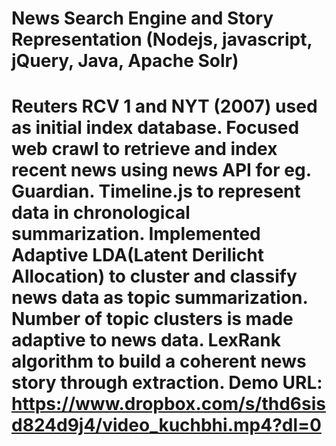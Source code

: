 News Search Engine and Story Representation (Nodejs, javascript, jQuery, Java, Apache Solr)
==========================================================================================
Reuters RCV 1 and NYT (2007) used as initial index database. 
Focused web crawl to retrieve and index recent news using news API for eg. Guardian.
Timeline.js to represent data in chronological summarization.
Implemented Adaptive LDA(Latent Derilicht Allocation) to cluster and classify news data as topic summarization. Number of topic clusters is made adaptive to news data.
LexRank algorithm to build a coherent news story through extraction.
Demo URL: https://www.dropbox.com/s/thd6sisd824d9j4/video_kuchbhi.mp4?dl=0
==========================================================================================

